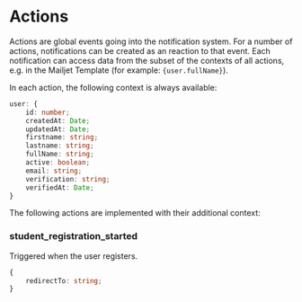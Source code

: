 # Actions  

Actions are global events going into the notification system. For a number of actions, notifications can be created as an reaction to that event. Each notification can access data from the subset of the contexts of all actions, e.g. in the Mailjet Template (for example: `{user.fullName}`). 

 In each action, the following context is always available:

```ts
user: {
    id: number;
    createdAt: Date;
    updatedAt: Date;
    firstname: string;
    lastname: string;
    fullName: string;
    active: boolean;
    email: string;
    verification: string;
    verifiedAt: Date;
}
```


The following actions are implemented with their additional context:

### student_registration_started

Triggered when the user registers.

```ts
{
    redirectTo: string;
}
```